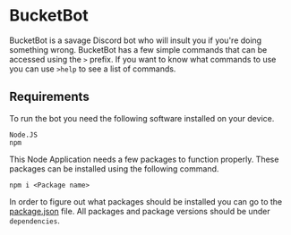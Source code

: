 # BucketBot
BucketBot is a savage Discord bot who will insult you if you're doing something wrong. BucketBot has a few simple commands that can be accessed using the `>` prefix. If you want to know what commands to use you can use `>help` to see a list of commands.

## Requirements
To run the bot you need the following software installed on your device.
```
Node.JS
npm
```
This Node Application needs a few packages to function properly. These packages can be installed using the following command.
```
npm i <Package name>
```

In order to figure out what packages should be installed you can go to the [package.json](/package.json) file. All packages and package versions should be under `dependencies`.